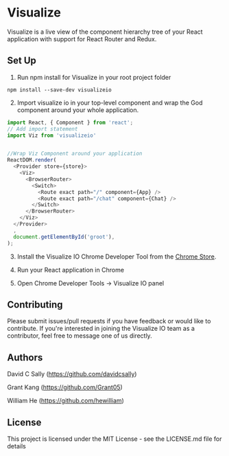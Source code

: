 # Visualize
Visualize is a live view of the component hierarchy tree of your React application with support for React Router and Redux.

## Set Up

1. Run npm install for Visualize in your root project folder

```
npm install --save-dev visualizeio
```

2. Import visualize io in your top-level component and wrap the God component around your whole application.

```javascript
import React, { Component } from 'react';
// Add import statement
import Viz from 'visualizeio'


//Wrap Viz Component around your application
ReactDOM.render(
  <Provider store={store}>
    <Viz>
      <BrowserRouter>
        <Switch>
          <Route exact path="/" component={App} />
          <Route exact path="/chat" component={Chat} />
        </Switch>
      </BrowserRouter>
    </Viz>
  </Provider>
  ,
  document.getElementById('groot'),
);
```

3. Install the Visualize IO Chrome Developer Tool from the [Chrome Store](***). 

4. Run your React application in Chrome

5. Open Chrome Developer Tools -> Visualize IO panel

## Contributing

Please submit issues/pull requests if you have feedback or would like to contribute. If you're interested in joining the Visualize IO team as a contributor, feel free to message one of us directly.

## Authors

David C Sally (https://github.com/davidcsally)

Grant Kang (https://github.com/Grant05)

William He (https://github.com/hewilliam)

## License

This project is licensed under the MIT License - see the LICENSE.md file for details
